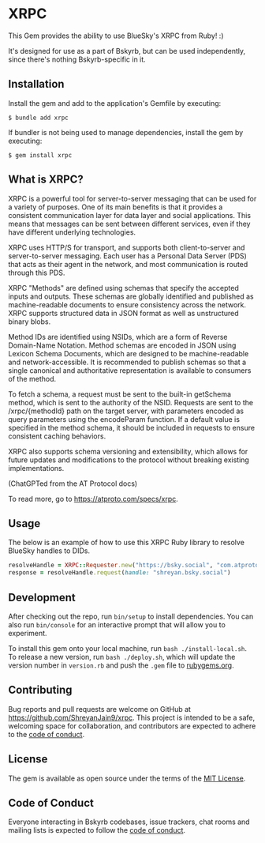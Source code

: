 # XRPC

This Gem provides the ability to use BlueSky's XRPC from Ruby! :)

It's designed for use as a part of Bskyrb, but can be used independently, since there's nothing Bskyrb-specific in it.

## Installation

Install the gem and add to the application's Gemfile by executing:

    $ bundle add xrpc

If bundler is not being used to manage dependencies, install the gem by executing:

    $ gem install xrpc

## What is XRPC?

XRPC is a powerful tool for server-to-server messaging that can be used for a variety of purposes. One of its main benefits is that it provides a consistent communication layer for data layer and social applications. This means that messages can be sent between different services, even if they have different underlying technologies.

XRPC uses HTTP/S for transport, and supports both client-to-server and server-to-server messaging. Each user has a Personal Data Server (PDS) that acts as their agent in the network, and most communication is routed through this PDS.

XRPC "Methods" are defined using schemas that specify the accepted inputs and outputs. These schemas are globally identified and published as machine-readable documents to ensure consistency across the network. XRPC supports structured data in JSON format as well as unstructured binary blobs.

Method IDs are identified using NSIDs, which are a form of Reverse Domain-Name Notation. Method schemas are encoded in JSON using Lexicon Schema Documents, which are designed to be machine-readable and network-accessible. It is recommended to publish schemas so that a single canonical and authoritative representation is available to consumers of the method.

To fetch a schema, a request must be sent to the built-in getSchema method, which is sent to the authority of the NSID. Requests are sent to the /xrpc/{methodId} path on the target server, with parameters encoded as query parameters using the encodeParam function. If a default value is specified in the method schema, it should be included in requests to ensure consistent caching behaviors.

XRPC also supports schema versioning and extensibility, which allows for future updates and modifications to the protocol without breaking existing implementations.

(ChatGPTed from the AT Protocol docs)

To read more, go to https://atproto.com/specs/xrpc.

## Usage

The below is an example of how to use this XRPC Ruby library to resolve BlueSky handles to DIDs.

```ruby
resolveHandle = XRPC::Requester.new("https://bsky.social", "com.atproto.identity.resolveHandle")
response = resolveHandle.request(handle: "shreyan.bsky.social")
```

## Development

After checking out the repo, run `bin/setup` to install dependencies. You can also run `bin/console` for an interactive prompt that will allow you to experiment.

To install this gem onto your local machine, run `bash ./install-local.sh`. To release a new version, run `bash ./deploy.sh`, which will update the version number in `version.rb` and push the `.gem` file to [rubygems.org](https://rubygems.org).

## Contributing

Bug reports and pull requests are welcome on GitHub at https://github.com/ShreyanJain9/xrpc. This project is intended to be a safe, welcoming space for collaboration, and contributors are expected to adhere to the [code of conduct](https://github.com/ShreyanJain9/xrpc/blob/master/CODE_OF_CONDUCT.md).

## License

The gem is available as open source under the terms of the [MIT License](https://opensource.org/licenses/MIT).

## Code of Conduct

Everyone interacting in Bskyrb codebases, issue trackers, chat rooms and mailing lists is expected to follow the [code of conduct](https://github.com/ShreyanJain9/xrpc/blob/master/CODE_OF_CONDUCT.md).
